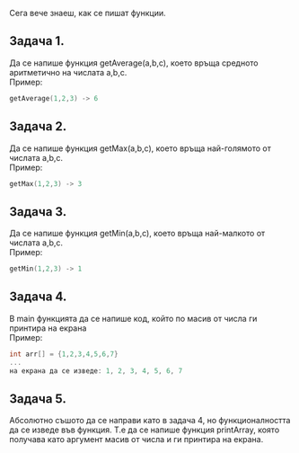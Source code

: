 Сега вече знаеш, как се пишат функции.
## Задача 1.
Да се напише функция getAverage(a,b,c), което връща средното аритметично на числата a,b,c.  
Пример:
```c
getAverage(1,2,3) -> 6
```

## Задача 2.
Да се напише функция getMax(a,b,c), което връща най-голямото от числата a,b,c.  
Пример:
```c
getMax(1,2,3) -> 3
```

## Задача 3.
Да се напише функция getMin(a,b,c), което връща най-малкото от числата a,b,c.  
Пример:
```c
getMin(1,2,3) -> 1
```

## Задача 4.
В main функцията да се напише код, който по масив от числа ги принтира на екрана  
Пример:
```c
int arr[] = {1,2,3,4,5,6,7}
...
на екрана да се изведе: 1, 2, 3, 4, 5, 6, 7
```

## Задача 5.
Абсолютно съшото да се направи като в задача 4, но функционалността да се изведе във функция. Т.е да се напише функция printArray, 
която получава като аргумент масив от числа и ги принтира на екрана.
